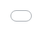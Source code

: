 ```yaml
---
title: Master Thesis Maksim Borovlev
---
```

<!DOCTYPE html>
<html lang="en">
<head>
  <meta charset="UTF-8">
  <title>A9 Map + BIM Viewer</title>
  <style>
    html, body {
      margin: 0;
      padding: 0;
      height: 100%;
      width: 100%;
      overflow: hidden;
      font-family: sans-serif;
    }

    .map-container {
      position: relative;
      width: 100%;
      height: 100%;
    }

    iframe {
      position: absolute;
      top: 0;
      left: 0;
      width: 100%;
      height: 100%;
      border: none;
    }

    .viewer-button {
      position: absolute;
      bottom: 20px;
      left: 50%;
      transform: translateX(-50%);
      background: #007bff;
      color: white;
      padding: 14px 26px;
      font-size: 16px;
      border-radius: 8px;
      text-decoration: none;
      z-index: 1000;
      box-shadow: 0 2px 6px rgba(0,0,0,0.3);
    }

    .viewer-button:hover {
      background: #0056b3;
    }
  </style>
</head>
<body>
  <div class="map-container">
    <!-- Fullscreen map using fixed file -->
    <iframe src="A9_CS_Average_P0.html"></iframe>

    <!-- Floating Autodesk Viewer button -->
    <a class="viewer-button" href="https://autode.sk/4krPuP0" target="_blank">Open Autodesk Viewer</a>
  </div>
</body>
</html>
